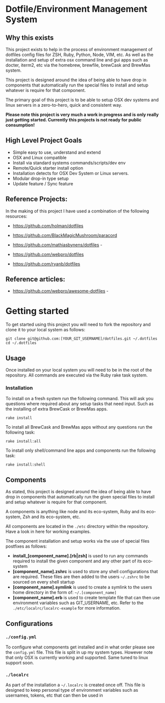 # Dotfile/Environment Management System

## Why this exists

This project exists to help in the process of environment management of dotfiles config files for ZSH, Ruby, Python, Node, VIM, etc. As well as the installation and setup of extra osx command line and gui apps such as docter, iterm2, etc via the homebrew, brewfile, brewCask and BrewMas system.

This project is designed around the idea of being able to have drop in components that automatically run the special files to install and setup whatever is require for that component.

The primary goal of this project is to be able to setup OSX dev systems and linux servers in a zero-to-hero, quick and consistent way.

**Please note this project is very much a work in progress and is only really just getting started. Currently this projects is not ready for public consumption!**

## High Level Project Goals

- Simple easy to use, understand and extend
- OSX and Linux compatible
- Install via standard systems commands/scripts/dev env
- Remote/Quick starter install option
- Installation detects for OSX Dev System or Linux servers.
- Modular drop-in type setup
- Update feature / Sync feature

## Reference Projects:

In the making of this project I have used a combination of the following resources:

- <https://github.com/holman/dotfiles>

- <https://github.com/BlackMagicMushroom/paracord>

- <https://github.com/mathiasbynens/dotfiles> -

- <https://github.com/webpro/dotfiles>

- <https://github.com/ryanb/dotfiles>

## Reference articles:

- <https://github.com/webpro/awesome-dotfiles> -

# Getting started

To get started using this project you will need to fork the repository and clone it to your local system as follows:

```
git clone git@github.com:[YOUR_GIT_USERNAME]/dotfiles.git ~/.dotfiles
cd ~/.dotfiles
```

## Usage

Once installed on your local system you will need to be in the root of the repository. All commands are executed via the Ruby rake task system.

### Installation

To install on a fresh system run the following command. This will ask you questions where required about any setup tasks that need input. Such as the installing of extra BrewCask or BrewMas apps.

`rake install`

To install all BrewCask and BrewMas apps without any questions run the following task:

`rake install:all`

To install only shell/command line apps and components run the following task:

`rake install:shell`

## Components

As stated, this project is designed around the idea of being able to have drop in components that automatically run the given special files to install and setup whatever is require for that component.

A components is anything like node and its eco-system, Ruby and its eco-system, Zsh and its eco-system, etc.

All components are located in the `./etc` directory within the repository. Have a look in here for working examples.

The component installation and setup works via the use of special files postfixes as follows:

- **install_[component_name].[rb|zsh]** is used to run any commands required to install the given component and any other part of its eco-system
- **[component_name].zshrc** is used to store any shell configurations that are required. These files are then added to the users `~/.zshrc` to be sourced on every shell startup
- **[component_name].symlink** is used to create a symlink to the users home directory in the form of: `~/.[component_name]`
- **[component_name].erb** is used to create template file that can then use environment variables such as GIT_USERNAME, etc. Refer to the `./etc/localrc/localrc-example` for more information.

## Configurations

### `./config.yml`

To configure what components get installed and in what order please see the `config.yml` file. This file is split in up my system types. However note that only OSX is currently working and supported. Same tuned to linux support soon.

### `./localrc`

As part of the installation a `~/.localrc` is created once off. This file is designed to keep personal type of environment variables such as usernames, tokens, etc that can then be used in
